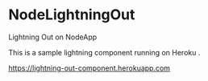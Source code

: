 # NodeLightningOut
Lightning Out on NodeApp 

This is a sample lightning component running on Heroku .

https://lightning-out-component.herokuapp.com
